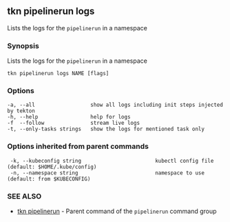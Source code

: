 ## tkn pipelinerun logs

Lists the logs for the `pipelinerun` in a namespace

### Synopsis

Lists the logs for the `pipelinerun` in a namespace

```
tkn pipelinerun logs NAME [flags]
```

### Options

```
-a, --all                  show all logs including init steps injected by tekton
-h, --help                 help for logs
-f  --follow               stream live logs 
-t, --only-tasks strings   show the logs for mentioned task only
```

### Options inherited from parent commands

```
 -k, --kubeconfig string                        kubectl config file (default: $HOME/.kube/config)
 -n, --namespace string                         namespace to use (default: from $KUBECONFIG)
```

### SEE ALSO

* [tkn pipelinerun](tkn_pipelinerun.md)	 - Parent command of the `pipelinerun` command group
